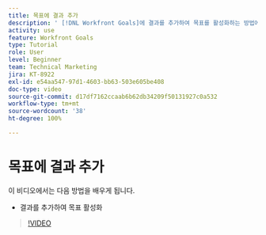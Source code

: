```yaml
---
title: 목표에 결과 추가
description: ' [!DNL Workfront Goals]에 결과를 추가하여 목표를 활성화하는 방법에 대해 알아봅니다.'
activity: use
feature: Workfront Goals
type: Tutorial
role: User
level: Beginner
team: Technical Marketing
jira: KT-8922
exl-id: e54aa547-97d1-4603-bb63-503e605be408
doc-type: video
source-git-commit: d17df7162ccaab6b62db34209f50131927c0a532
workflow-type: tm+mt
source-wordcount: '38'
ht-degree: 100%

---
```


# 목표에 결과 추가

이 비디오에서는 다음 방법을 배우게 됩니다.

* 결과를 추가하여 목표 활성화

>[!VIDEO](https://video.tv.adobe.com/v/335194/?quality=12&learn=on&enablevpops)
